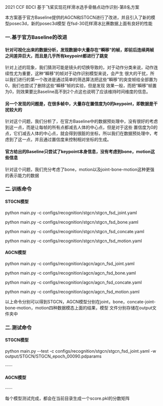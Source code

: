 
2021 CCF BDCI 基于飞桨实现花样滑冰选手骨骼点动作识别-第8名方案

本方案基于官方Baseline提供的AGCN和STGCN进行了改进，并且引入了新的模型posec3d，新的posec3d模型
在fsd-30花样滑冰比赛数据上面有良好的性能

### 一.基于官方Baseline的改进
#### 针对可视化出来的数据分析，发现数据中大量存在“瞬移”的帧，即前后连续两帧之间差异巨大，而且是几乎所有keypoint都进行了跳变
针对上述的现象，我们猜测可能是镜头的切换导致的，对于动作分类来说，动作连续性尤为重要，这种“瞬移”的帧对于动作识别模型来说，会产生
很大的干扰，所以我们进行的第一个改进是通过简单的筛选算法把这些“瞬移”的突变帧给全部置为0，我们也尝试了删除这些“瞬移”帧的实验，但是发现
效果一般，而把“瞬移”帧置为0，则效果要比Baseline高不到2个点这也说明了应该维持时间维度的信息。

#### 另一个发现的问题是，在很多帧中，大量存在置信度为0的keypoint，即数据是干扰较大的
针对这个问题，我们分析了，在官方Baseline中的数据预处理中，没有很好的考虑到这一点，而是让每帧的所有点都减去人体的中心点，但是对于这些
置信度为0的点，它们减去人体的中心点，就会得到很脏的坐标，所以我们在数据预处理中，考虑到了这一点，并且通过置信度来控制相对坐标的生成。

#### 官方给出的Baseline只尝试了keypoint本身信息，没有考虑到bone，motion这些信息
针对这个问题，我们充分考虑了bone，motion以及joint-bone-motion这种更强的表示能力的数据

### 二.训练命令
#### STGCN模型
python main.py -c configs/recognition/stgcn/stgcn_fsd_joint.yaml

python main.py -c configs/recognition/stgcn/stgcn_fsd_bone.yaml

python main.py -c configs/recognition/stgcn/stgcn_fsd_concate.yaml

python main.py -c configs/recognition/stgcn/stgcn_fsd_motion.yaml

#### AGCN模型
python main.py -c configs/recognition/agcn/agcn_fsd_joint.yaml

python main.py -c configs/recognition/agcn/agcn_fsd_bone.yaml

python main.py -c configs/recognition/agcn/agcn_fsd_concate.yaml

python main.py -c configs/recognition/agcn/agcn_fsd_motion.yaml

以上命令分别可以得到STGCN，AGCN模型分别在joint，bone，concate-joint-bone-motion，motion四种数据模态上面的结果，模型
文件分别存储在output文件夹中

### 二.测试命令
#### STGCN模型
python main.py --test -c configs/recognition/stgcn/stgcn_fsd_joint.yaml -w output/STGCN/STGCN_epoch_00090.pdparams

······

#### AGCN模型
······

每个模型测试完成，都会在当前目录生成一个score.pkl的分数矩阵
